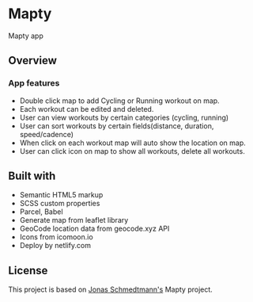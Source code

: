 # Mapty
Mapty app

## Overview
### App features 
* Double click map to add Cycling or Running workout on map.
* Each workout can be edited and deleted.
* User can view workouts by certain categories (cycling, running)
* User can sort workouts by certain fields(distance, duration, speed/cadence)
* When click on each workout map will auto show the location on map.
* User can click icon on map to show all workouts, delete all workouts.

## Built with
* Semantic HTML5 markup
* SCSS custom properties
* Parcel, Babel
* Generate map from leaflet library
* GeoCode location data from geocode.xyz API
* Icons from icomoon.io
* Deploy by netlify.com

## License
This project is based on [Jonas Schmedtmann's](https://twitter.com/jonasschmedtman) Mapty project.
